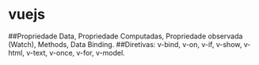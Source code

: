 # vuejs

##Propriedade Data, Propriedade Computadas, Propriedade observada (Watch), Methods, Data Binding.
##Diretivas: v-bind, v-on, v-if, v-show, v-html, v-text, v-once, v-for, v-model.
